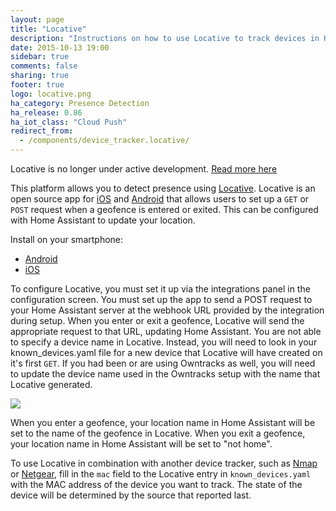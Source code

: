```yaml
---
layout: page
title: "Locative"
description: "Instructions on how to use Locative to track devices in Home Assistant."
date: 2015-10-13 19:00
sidebar: true
comments: false
sharing: true
footer: true
logo: locative.png
ha_category: Presence Detection
ha_release: 0.86
ha_iot_class: "Cloud Push"
redirect_from:
  - /components/device_tracker.locative/
---
```


<p class='note'>
Locative is no longer under active development. <a href="https://blog.locative.io/bye-everyone-df01871fe949">Read more here</a>
</p>

This platform allows you to detect presence using [Locative](https://my.locative.io/). Locative is an open source app for [iOS](https://github.com/LocativeHQ/ios-app) and [Android](https://github.com/LocativeHQ/Locative-Android) that allows users to set up a `GET` or `POST` request when a geofence is entered or exited. This can be configured with Home Assistant to update your location.

Install on your smartphone:

- [Android](https://play.google.com/store/apps/details?id=io.locative.app)
- [iOS](https://itunes.apple.com/us/app/geofancy/id725198453)

To configure Locative, you must set it up via the integrations panel in the configuration screen. You must set up the app to send a POST request to your Home Assistant server at the webhook URL provided by the integration during setup. When you enter or exit a geofence, Locative will send the appropriate request to that URL, updating Home Assistant. You are not able to specify a device name in Locative. Instead, you will need to look in your known_devices.yaml file for a new device that Locative will have created on it's first `GET`. If you had been or are using Owntracks as well, you will need to update the device name used in the Owntracks setup with the name that Locative generated.

<p class='img'>
  <img src='{{site_root}}/images/screenshots/locative.png'/>
</p>

When you enter a geofence, your location name in Home Assistant will be set to the name of the geofence in Locative. When you exit a geofence, your location name in Home Assistant will be set to "not home".

To use Locative in combination with another device tracker, such as [Nmap](/components/device_tracker.nmap_tracker/) or [Netgear](/components/device_tracker.netgear/), fill in the `mac` field to the Locative entry in `known_devices.yaml` with the MAC address of the device you want to track. The state of the device will be determined by the source that reported last.